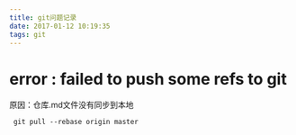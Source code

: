 ```yaml
---
title: git问题记录
date: 2017-01-12 10:19:35
tags: git
---
```


# error : failed to push some refs to git

原因：仓库.md文件没有同步到本地

	 git pull --rebase origin master